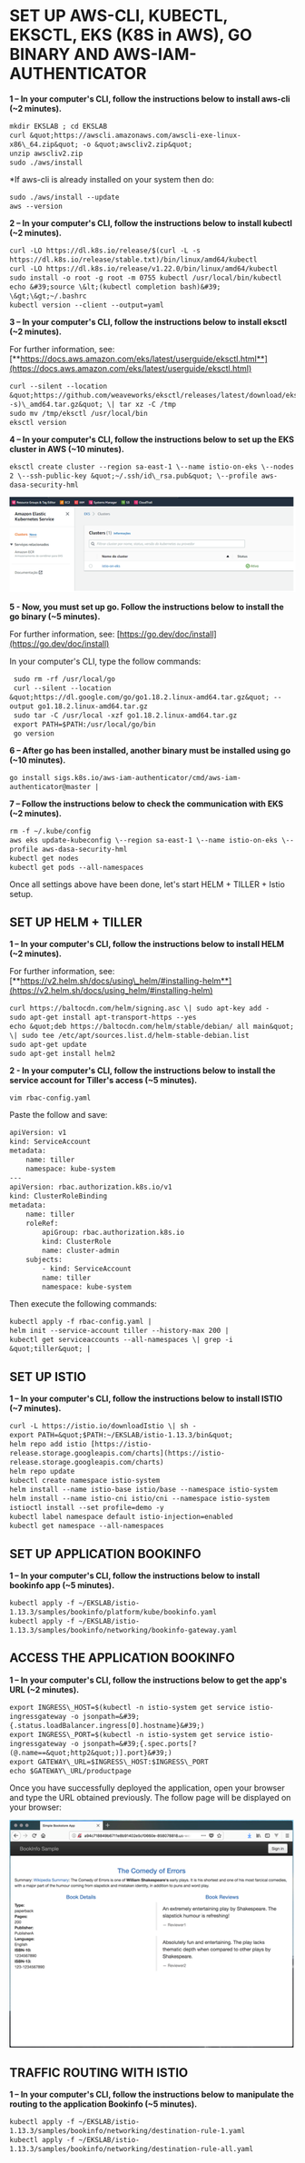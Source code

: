 # SET UP AWS-CLI, KUBECTL, EKSCTL, EKS (K8S in AWS), GO BINARY AND AWS-IAM-AUTHENTICATOR

**1 – In your computer&#39;s CLI, follow the instructions below to install aws-cli (~2 minutes).**

    mkdir EKSLAB ; cd EKSLAB
    curl &quot;https://awscli.amazonaws.com/awscli-exe-linux-x86\_64.zip&quot; -o &quot;awscliv2.zip&quot;
    unzip awscliv2.zip
    sudo ./aws/install

*If aws-cli is already installed on your system then do: 

    sudo ./aws/install --update
    aws --version

**2 – In your computer&#39;s CLI, follow the instructions below to install kubectl (~2 minutes).**

    curl -LO https://dl.k8s.io/release/$(curl -L -s https://dl.k8s.io/release/stable.txt)/bin/linux/amd64/kubectl
    curl -LO https://dl.k8s.io/release/v1.22.0/bin/linux/amd64/kubectl
    sudo install -o root -g root -m 0755 kubectl /usr/local/bin/kubectl
    echo &#39;source \&lt;(kubectl completion bash)&#39; \&gt;\&gt;~/.bashrc
    kubectl version --client --output=yaml

**3 – In your computer&#39;s CLI, follow the instructions below to install eksctl (~2 minutes).**

For further information, see:[**https://docs.aws.amazon.com/eks/latest/userguide/eksctl.html**](https://docs.aws.amazon.com/eks/latest/userguide/eksctl.html)

    curl --silent --location &quot;https://github.com/weaveworks/eksctl/releases/latest/download/eksctl\_$(uname -s)\_amd64.tar.gz&quot; \| tar xz -C /tmp
    sudo mv /tmp/eksctl /usr/local/bin
    eksctl version

**4 – In your computer&#39;s CLI, follow the instructions below to set up the EKS cluster in AWS (~10 minutes).**

    eksctl create cluster --region sa-east-1 \--name istio-on-eks \--nodes 2 \--ssh-public-key &quot;~/.ssh/id\_rsa.pub&quot; \--profile aws-dasa-security-hml

![](images/01-istio-eks.png)

**5 - Now, you must set up go. Follow the instructions below to install the go binary (~5 minutes).**

For further information, see: [https://go.dev/doc/install](https://go.dev/doc/install)

In your computer&#39;s CLI, type the follow commands:

     sudo rm -rf /usr/local/go
     curl --silent --location &quot;https://dl.google.com/go/go1.18.2.linux-amd64.tar.gz&quot; --output go1.18.2.linux-amd64.tar.gz
     sudo tar -C /usr/local -xzf go1.18.2.linux-amd64.tar.gz
     export PATH=$PATH:/usr/local/go/bin
     go version

**6 – After go has been installed, another binary must be installed using go (~10 minutes).**

    go install sigs.k8s.io/aws-iam-authenticator/cmd/aws-iam-authenticator@master |

**7 – Follow the instructions below to check the communication with EKS (~2 minutes).**

    rm -f ~/.kube/config
    aws eks update-kubeconfig \--region sa-east-1 \--name istio-on-eks \--profile aws-dasa-security-hml
    kubectl get nodes
    kubectl get pods --all-namespaces

Once all settings above have been done, let&#39;s start HELM + TILLER + Istio setup.

## SET UP HELM + TILLER

**1 – In your computer&#39;s CLI, follow the instructions below to install HELM (~2 minutes).**

For further information, see: [**https://v2.helm.sh/docs/using\_helm/#installing-helm**](https://v2.helm.sh/docs/using_helm/#installing-helm)

    curl https://baltocdn.com/helm/signing.asc \| sudo apt-key add -
    sudo apt-get install apt-transport-https --yes
    echo &quot;deb https://baltocdn.com/helm/stable/debian/ all main&quot; \| sudo tee /etc/apt/sources.list.d/helm-stable-debian.list
    sudo apt-get update
    sudo apt-get install helm2

**2 - In your computer&#39;s CLI, follow the instructions below to install the service account for Tiller&#39;s access (~5 minutes).**

    vim rbac-config.yaml

Paste the follow and save:

    apiVersion: v1
    kind: ServiceAccount
    metadata:
        name: tiller
        namespace: kube-system
    ---
    apiVersion: rbac.authorization.k8s.io/v1
    kind: ClusterRoleBinding
    metadata:
        name: tiller
        roleRef:
            apiGroup: rbac.authorization.k8s.io
            kind: ClusterRole
            name: cluster-admin
        subjects:
            - kind: ServiceAccount
            name: tiller
            namespace: kube-system

Then execute the following commands:

    kubectl apply -f rbac-config.yaml |
    helm init --service-account tiller --history-max 200 |
    kubectl get serviceaccounts --all-namespaces \| grep -i &quot;tiller&quot; |

## SET UP ISTIO 

**1 – In your computer&#39;s CLI, follow the instructions below to install ISTIO (~7 minutes).**

    curl -L https://istio.io/downloadIstio \| sh -
    export PATH=&quot;$PATH:~/EKSLAB/istio-1.13.3/bin&quot;
    helm repo add istio [https://istio-release.storage.googleapis.com/charts](https://istio-release.storage.googleapis.com/charts)
    helm repo update
    kubectl create namespace istio-system
    helm install --name istio-base istio/base --namespace istio-system
    helm install --name istio-cni istio/cni --namespace istio-system
    istioctl install --set profile=demo -y
    kubectl label namespace default istio-injection=enabled
    kubectl get namespace --all-namespaces

## SET UP APPLICATION BOOKINFO

**1 – In your computer&#39;s CLI, follow the instructions below to install bookinfo app (~5 minutes).**

    kubectl apply -f ~/EKSLAB/istio-1.13.3/samples/bookinfo/platform/kube/bookinfo.yaml
    kubectl apply -f ~/EKSLAB/istio-1.13.3/samples/bookinfo/networking/bookinfo-gateway.yaml

## ACCESS THE APPLICATION BOOKINFO

**1 – In your computer&#39;s CLI, follow the instructions below to get the app&#39;s URL (~2 minutes).**

    export INGRESS\_HOST=$(kubectl -n istio-system get service istio-ingressgateway -o jsonpath=&#39;{.status.loadBalancer.ingress[0].hostname}&#39;)
    export INGRESS\_PORT=$(kubectl -n istio-system get service istio-ingressgateway -o jsonpath=&#39;{.spec.ports[?(@.name==&quot;http2&quot;)].port}&#39;)
    export GATEWAY\_URL=$INGRESS\_HOST:$INGRESS\_PORT
    echo $GATEWAY\_URL/productpage

Once you have successfully deployed the application, open your browser and type the URL obtained previously. The follow page will be displayed on your browser:

![](images/02-istio-eks.png)

## TRAFFIC ROUTING WITH ISTIO

**1 – In your computer&#39;s CLI, follow the instructions below to manipulate the routing to the application Bookinfo (~5 minutes).**

    kubectl apply -f ~/EKSLAB/istio-1.13.3/samples/bookinfo/networking/destination-rule-1.yaml
    kubectl apply -f ~/EKSLAB/istio-1.13.3/samples/bookinfo/networking/destination-rule-all.yaml
